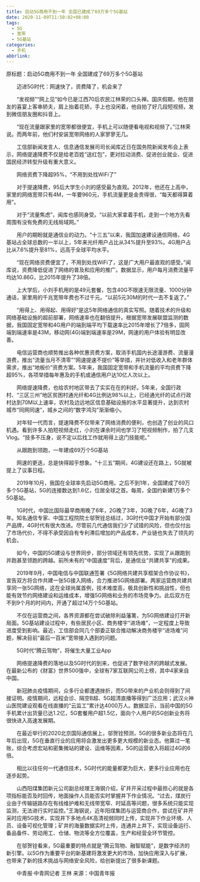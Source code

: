 ```yaml
---
title: 启动5G商用不到一年 全国已建成了69万多个5G基站
date: 2020-11-09T11:50:02+08:00
tags:
  - 5G
  - 宽带
  - 5G基站
categories:
  - 手机
abbrlink:
---
```


原标题：启动5G商用不到一年 全国建成了69万多个5G基站

　　迈进5G时代：网速快了，资费降了，机会来了

　　“发视频”“网上见”如今已是江西70后农民江林荣的口头禅。国庆假期，他在朋友的喜宴上客串轿夫，肩上抬着花轿，手上也没闲着，他自拍了好几段短视频，发到微信朋友圈和抖音上。

　　“现在流量跟家里的宽带都很便宜，手机上可以随便看电视和视频了。”江林荣说。而两年前，他们村安装宽带网络的人家寥寥无几。

　　工信部新闻发言人、信息通信发展司司长闻库近日在国务院新闻发布会上表示，网络提速降费不仅是给老百姓“送红包”，更对拉动消费、促进创业就业、促进国民经济转型升级有重大意义。

　　网络资费下降超95%，“不用到处找WiFi了”

　　对于提速降费，95后大学生小刘的感受最为直观。2012年，他还在上高中，家里的网络宽带只有4M，一年要960元，手机流量更是金贵得很，“每天都得算着用”。

　　对于“流量焦虑”，闻库也感同身受。“以前大家拿着手机，走到一个地方先看周围有没有免费的无线局域网。”

　　用户的期盼就是通信业的动力。“十三五”以来，我国加速建设通信网络，4G基站占全球总数的一半以上，5年来光纤用户占比从34%提升至93%。4G用户占比从7.6%提升至81%，远高于全球平均水平。

　　“现在网络资费便宜了，不用到处找WiFi了，这是广大用户最直观的感受。”闻库说，资费降低促进了网络的普及和应用的推广。数据显示，用户每月消费流量平均达10.86G，比2015年提升了38倍。

　　上大学后，小刘手机用的是49元套餐，包含40G不限速无限流量、1000分钟通话，家里用的千兆宽带年费也不过千元。“以前5元30M的时代一去不复返了。”

　　“用得上、用得起、用得好”是这5年网络通信的真实写照。随着技术的升级和网络基础设施的超前部署，网络速率也在翻倍提升。根据宽带发展联盟监测的数据，我国固定宽带和4G用户的端到端平均下载速率比2015年增长了7倍多，固网端到端速率是43M，移动网(4G)端到端速率是29M，网速的用户体验有明显改善。

　　电信运营商也顺势推出各种优惠资费方案，取消手机国内长途漫游费、流量漫游费，推出“流量当月不清零”“网速提速不提价”等举措，并针对低收入和老年群体需求，推出“地板价”资费方案。5年来，我国固定宽带和手机流量的平均资费下降超95%，各项举措每年惠及的手机或通信用户达10亿人次以上。

　　网络提速降费，也给农村地区带去了实实在在的利好。5年来，全国行政村、“三区三州”地区贫困村通光纤和4G比例达98%以上，已经通光纤的试点行政村达到70M以上速率，农村及边远地区信息基础设施的水平显著提升，达到农村城市“同网同速”，城乡之间的“数字鸿沟”渐渐缩小。

　　对年轻一代而言，提速降费不仅带来了网络消费的便利，也创造了创业的风口机遇。看到许多人拍短视频走红，小刘在课余时间也学习了短视频制作，拍了几支Vlog。“技多不压身，说不定以后找工作就用得上这门技能呢。”

　　从跟跑到领跑，一年建成69万个5G基站

　　网速的更迭，总是快得超乎想象。“十三五”期间，4G建设还在路上，5G就被提上了议事日程。

　　2019年10月，我国在全球率先启动5G商用。之后不到1年，全国建成了69万多个5G基站，5G的连接数达到1.6亿，位居全球之首。每周，全国约新建1万多个5G基站。

　　1G时代，中国比国际最早商用晚了6年，2G晚了3年，3G晚了6年，4G晚了3年。知名通信专家、中国工程院院士邬贺铨总结过，3G时代中国才开始有部分国产品牌，4G时代有很大改进。尽管前几代通信我们少了试错的风险，但也仅付出了市场代价，不得不承受因自有专利滞后增加的产品成本，产业链也失去了领先的机会。

　　如今，中国的5G建设与世界同步，部分领域还有领先优势，实现了从跟跑到并跑甚至领跑的跨越。前所未有的“中国速度”背后，是通信业“共建共享”的成果。

　　2019年9月，中国电信与中国联通签署《5G网络共建共享框架合作协议书》，宣告双方将合作共建一张5G接入网络，合力推进5G网络部署。两家运营商共建共享同一张5G网络，这在全球尚属首例，技术难度高，极具创新性和挑战性，但也能有效节约网络建设和运维成本，增强5G网络和业务的市场竞争力。此后双方在不到9个月的时间内，开通了超过14万个5G基站。

　　不仅在运营商之间，各界资源都在尝试破除利益藩篱，为5G网络建设打开新局面。5G基站建设过程中，有些居民小区、商务楼宇“进场难”，一定程度上导致进度受到影响。最近，工信部会同几个部委正联合推动解决商务楼宇“进场难”问题，解决目前“最后一百米”宽带接入遇到的问题。

　　5G时代“腾云驾物”，将催生大量工业App

　　网络提速降费的落地以及5G时代的到来，也促进了数字经济的跨越式发展。在最新公布的《财富》世界500强中，全球有7家互联网公司上榜，其中4家来自中国。

　　新冠肺炎疫情期间，众多行业都遭遇挫折，而5G带来的产业机会则得到了间接证明。疫情期间，远程会诊、隔空B超、5G超清直播等得到广泛应用；武汉火神山医院建设观看在线直播的“云监工”累计达4000万人。数据显示，当前中国的5G手机累计出货量已达1.2亿，5G套餐用户超1.5亿，面向个人用户的5G创新业务将很快进入高速发展期。

　　在最近举行的2020北京国际通信展上，邬贺铨预测，5G的很多新业态将在几年后出现，5G在垂直行业的应用将会激发出更多更大规模的新业态。他算过一笔账，综合考虑宏站和密集微站的建设、运维等因素，5G的运营收入将超过4G的6倍。

　　相比以往任何一代通信技术，5G时代的能量都更为巨大，更多行业应用也在逐步起势。

　　山西阳煤集团新元公司副总经理王海钢介绍，矿井开采过程中最担心的就是各项指标能否及时回传，地面操作人员能否实时掌握井下作业情况。“过去，煤炭行业由于传输链路存在有线维护难和无线带宽窄、时延高等问题，很多系统只能实现监测，无法进行实时监控。”王海钢说，近年阳煤集团与运营商合作，尝试在矿井开采时应用5G技术，实现井下多地点4K高清视频同时上传，实现井下作业环境、人员、设备可视化管理；矿井的海量数据实时上传，连通井上井下，实现设备运行、备品备件、劳动用工、仓储、物流等全方位覆盖，生产和经营全环节管控。

　　在邬贺铨看来，5G最重要的特点就是“腾云驾物、融智赋能”，是数字经济的新引擎。以5G作为重要平台的新基建将激发更大的市场，加快应用深入与扩展，也带来了新的技术挑战与网络安全风险，给创新提出了很多新课题。

　　中青报·中青网记者 王林 来源：中国青年报